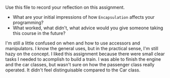 Use this file to record your reflection on this assignment.

- What are your initial impressions of how `Encapsulation` affects your programming?
- What worked, what didn't, what advice would you give someone taking this course in the future?

I'm still a little confused on when and how to use accessors and manipulators. I know the general uses, but in the practical sense, I'm still hazy on the concept. I liked this assignment because there were small clear tasks I needed to acomplish to build a train. I was able to finish the engine and the car classes, but wasn't sure on how the passenger class really operated. It didn't feel distinguisable compared to the Car class. 